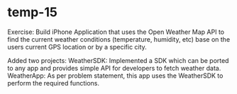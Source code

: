 # temp-15
Exercise:
Build iPhone Application that uses the Open Weather Map API to find the 
current weather conditions (temperature, humidity, etc) base on the users 
current GPS location or by a specific city.

Added two projects:
WeatherSDK: Implemented a SDK which can be ported to any app and provides simple API for developers to
fetch weather data.
WeatherApp: As per problem statement, this app uses the WeatherSDK to perform the required functions.

